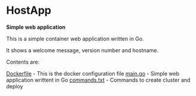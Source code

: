 # HostApp
**Simple web application**

This is a simple container web application written in Go. 

It shows a welcome message, version number and hostname.

Contents are:

[Dockerfile](Dockerfile) - This is the docker configuration file
[main.go](main.go) - Simple web application writtent in Go
[commands.txt](commands.txt) - Commands to create cluster and deploy

